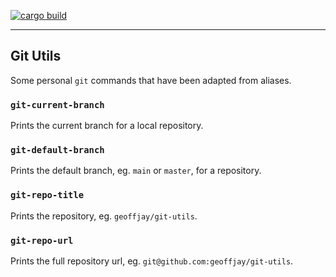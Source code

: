 [![cargo build](https://github.com/geoffjay/git-utils/actions/workflows/build.yml/badge.svg)](https://github.com/geoffjay/git-utils/actions/workflows/build.yml)

---

## Git Utils

Some personal `git` commands that have been adapted from aliases.

### `git-current-branch`

Prints the current branch for a local repository.

### `git-default-branch`

Prints the default branch, eg. `main` or `master`, for a repository.

### `git-repo-title`

Prints the repository, eg. `geoffjay/git-utils`.

### `git-repo-url`

Prints the full repository url, eg. `git@github.com:geoffjay/git-utils`.
